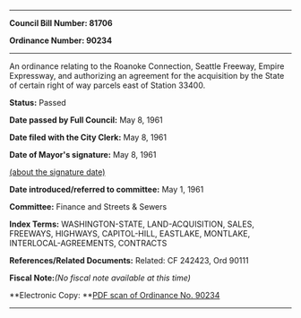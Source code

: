 

********

**Council Bill Number: 81706**
   
**Ordinance Number: 90234**
********

 An ordinance relating to the Roanoke Connection, Seattle Freeway, Empire Expressway, and authorizing an agreement for the acquisition by the State of certain right of way parcels east of Station 33400.

**Status:** Passed
   
**Date passed by Full Council:** May 8, 1961
   
**Date filed with the City Clerk:** May 8, 1961
   
**Date of Mayor's signature:** May 8, 1961
   
[(about the signature date)](/~public/approvaldate.htm)
   
   
   
**Date introduced/referred to committee:** May 1, 1961
   
**Committee:** Finance and Streets & Sewers
   
   
**Index Terms:** WASHINGTON-STATE, LAND-ACQUISITION, SALES, FREEWAYS, HIGHWAYS, CAPITOL-HILL, EASTLAKE, MONTLAKE, INTERLOCAL-AGREEMENTS, CONTRACTS

**References/Related Documents:** Related: CF 242423, Ord 90111

**Fiscal Note:**_(No fiscal note available at this time)_

**Electronic Copy: **[PDF scan of Ordinance No. 90234](/~archives/Ordinances/Ord_90234.pdf)

********

